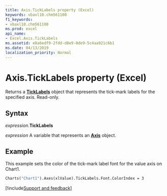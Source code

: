 ```yaml
---
title: Axis.TickLabels property (Excel)
keywords: vbaxl10.chm561100
f1_keywords:
- vbaxl10.chm561100
ms.prod: excel
api_name:
- Excel.Axis.TickLabels
ms.assetid: e8a6edf9-2fdd-d8e9-0de9-5c4aa921c6b1
ms.date: 04/13/2019
localization_priority: Normal
---
```



# Axis.TickLabels property (Excel)

Returns a **[TickLabels](Excel.TickLabels(object).md)** object that represents the tick-mark labels for the specified axis. Read-only.


## Syntax

_expression_.**TickLabels**

_expression_ A variable that represents an **[Axis](Excel.Axis(object).md)** object.


## Example

This example sets the color of the tick-mark label font for the value axis on Chart1.

```vb
Charts("Chart1").Axes(xlValue).TickLabels.Font.ColorIndex = 3
```




[!include[Support and feedback](~/includes/feedback-boilerplate.md)]